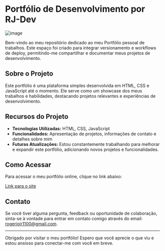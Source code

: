 # Portfólio de Desenvolvimento por RJ-Dev

![image](https://github.com/user-attachments/assets/31611fe6-22bc-4f89-a5f5-c90b34fdf65d)







Bem-vindo ao meu repositório dedicado ao meu Portfólio pessoal de trabalhos. Este espaço foi criado para integrar versionamento e workflows de deploy, permitindo-me compartilhar e documentar meus projetos de desenvolvimento.

## Sobre o Projeto

Este portfólio é uma plataforma simples desenvolvida em HTML, CSS e JavaScript até o momento. Ele serve como um showcase dos meus trabalhos e habilidades, destacando projetos relevantes e experiências de desenvolvimento.

## Recursos do Projeto

- **Tecnologias Utilizadas:** HTML, CSS, JavaScript
- **Funcionalidades:** Apresentação de projetos, informações de contato e detalhes sobre mim
- **Futuras Atualizações:** Estou constantemente trabalhando para melhorar e expandir este portfólio, adicionando novos projetos e funcionalidades.

## Como Acessar

Para acessar o meu portfólio online, clique no link abaixo:

[Link para o site](http://rj-dev.wuaze.com/)

## Contato

Se você tiver alguma pergunta, feedback ou oportunidade de colaboração, sinta-se à vontade para entrar em contato comigo através do email: [rogeriojr1100@gmail.com](mailto:rogeriojr1100@gmail.com).

---

Obrigado por visitar o meu portfólio! Espero que você aprecie o que viu e estou ansioso para conectar-me com você em breve.
